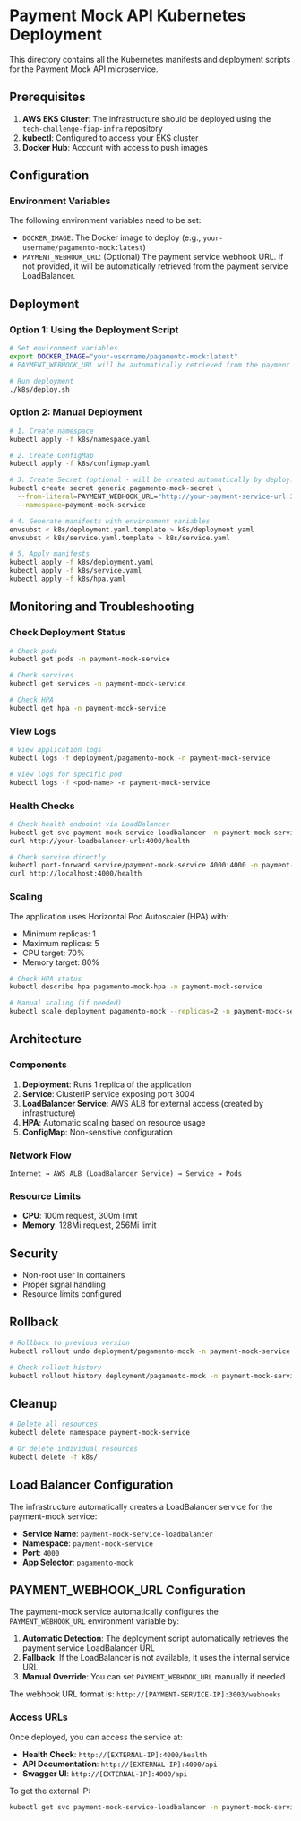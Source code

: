# Payment Mock API Kubernetes Deployment

This directory contains all the Kubernetes manifests and deployment scripts for the Payment Mock API microservice.

## Prerequisites

1. **AWS EKS Cluster**: The infrastructure should be deployed using the `tech-challenge-fiap-infra` repository
2. **kubectl**: Configured to access your EKS cluster
3. **Docker Hub**: Account with access to push images

## Configuration

### Environment Variables

The following environment variables need to be set:

- `DOCKER_IMAGE`: The Docker image to deploy (e.g., `your-username/pagamento-mock:latest`)
- `PAYMENT_WEBHOOK_URL`: (Optional) The payment service webhook URL. If not provided, it will be automatically retrieved from the payment service LoadBalancer.

## Deployment

### Option 1: Using the Deployment Script

```bash
# Set environment variables
export DOCKER_IMAGE="your-username/pagamento-mock:latest"
# PAYMENT_WEBHOOK_URL will be automatically retrieved from the payment service LoadBalancer

# Run deployment
./k8s/deploy.sh
```

### Option 2: Manual Deployment

```bash
# 1. Create namespace
kubectl apply -f k8s/namespace.yaml

# 2. Create ConfigMap
kubectl apply -f k8s/configmap.yaml

# 3. Create Secret (optional - will be created automatically by deploy.sh)
kubectl create secret generic pagamento-mock-secret \
  --from-literal=PAYMENT_WEBHOOK_URL="http://your-payment-service-url:3003/webhooks" \
  --namespace=payment-mock-service

# 4. Generate manifests with environment variables
envsubst < k8s/deployment.yaml.template > k8s/deployment.yaml
envsubst < k8s/service.yaml.template > k8s/service.yaml

# 5. Apply manifests
kubectl apply -f k8s/deployment.yaml
kubectl apply -f k8s/service.yaml
kubectl apply -f k8s/hpa.yaml
```

## Monitoring and Troubleshooting

### Check Deployment Status

```bash
# Check pods
kubectl get pods -n payment-mock-service

# Check services
kubectl get services -n payment-mock-service

# Check HPA
kubectl get hpa -n payment-mock-service
```

### View Logs

```bash
# View application logs
kubectl logs -f deployment/pagamento-mock -n payment-mock-service

# View logs for specific pod
kubectl logs -f <pod-name> -n payment-mock-service
```

### Health Checks

```bash
# Check health endpoint via LoadBalancer
kubectl get svc payment-mock-service-loadbalancer -n payment-mock-service -o jsonpath='{.status.loadBalancer.ingress[0].hostname}'
curl http://your-loadbalancer-url:4000/health

# Check service directly
kubectl port-forward service/payment-mock-service 4000:4000 -n payment-mock-service
curl http://localhost:4000/health
```

### Scaling

The application uses Horizontal Pod Autoscaler (HPA) with:
- Minimum replicas: 1
- Maximum replicas: 5
- CPU target: 70%
- Memory target: 80%

```bash
# Check HPA status
kubectl describe hpa pagamento-mock-hpa -n payment-mock-service

# Manual scaling (if needed)
kubectl scale deployment pagamento-mock --replicas=2 -n payment-mock-service
```

## Architecture

### Components

1. **Deployment**: Runs 1 replica of the application
2. **Service**: ClusterIP service exposing port 3004
3. **LoadBalancer Service**: AWS ALB for external access (created by infrastructure)
4. **HPA**: Automatic scaling based on resource usage
5. **ConfigMap**: Non-sensitive configuration

### Network Flow

```
Internet → AWS ALB (LoadBalancer Service) → Service → Pods
```

### Resource Limits

- **CPU**: 100m request, 300m limit
- **Memory**: 128Mi request, 256Mi limit

## Security

- Non-root user in containers
- Proper signal handling
- Resource limits configured

## Rollback

```bash
# Rollback to previous version
kubectl rollout undo deployment/pagamento-mock -n payment-mock-service

# Check rollout history
kubectl rollout history deployment/pagamento-mock -n payment-mock-service
```

## Cleanup

```bash
# Delete all resources
kubectl delete namespace payment-mock-service

# Or delete individual resources
kubectl delete -f k8s/
```

## Load Balancer Configuration

The infrastructure automatically creates a LoadBalancer service for the payment-mock service:

- **Service Name**: `payment-mock-service-loadbalancer`
- **Namespace**: `payment-mock-service`
- **Port**: `4000`
- **App Selector**: `pagamento-mock`

## PAYMENT_WEBHOOK_URL Configuration

The payment-mock service automatically configures the `PAYMENT_WEBHOOK_URL` environment variable by:

1. **Automatic Detection**: The deployment script automatically retrieves the payment service LoadBalancer URL
2. **Fallback**: If the LoadBalancer is not available, it uses the internal service URL
3. **Manual Override**: You can set `PAYMENT_WEBHOOK_URL` manually if needed

The webhook URL format is: `http://[PAYMENT-SERVICE-IP]:3003/webhooks`

### Access URLs

Once deployed, you can access the service at:
- **Health Check**: `http://[EXTERNAL-IP]:4000/health`
- **API Documentation**: `http://[EXTERNAL-IP]:4000/api`
- **Swagger UI**: `http://[EXTERNAL-IP]:4000/api`

To get the external IP:
```bash
kubectl get svc payment-mock-service-loadbalancer -n payment-mock-service
``` 